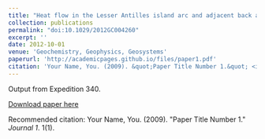 ```yaml
---
title: "Heat flow in the Lesser Antilles island arc and adjacent back arc Grenada basin"
collection: publications
permalink: "doi:10.1029/2012GC004260"
excerpt: ''
date: 2012-10-01
venue: 'Geochemistry, Geophysics, Geosystems'
paperurl: 'http://academicpages.github.io/files/paper1.pdf'
citation: 'Your Name, You. (2009). &quot;Paper Title Number 1.&quot; <i>Journal 1</i>. 1(1).'
---
```

Output from Expedition 340.

[Download paper here](http://academicpages.github.io/files/paper1.pdf)

Recommended citation: Your Name, You. (2009). "Paper Title Number 1." <i>Journal 1</i>. 1(1).
